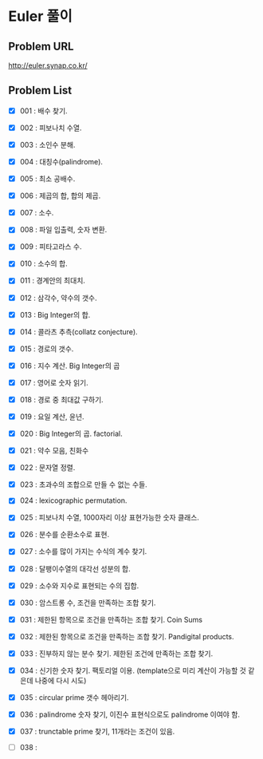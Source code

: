 # Euler 풀이

## Problem URL

http://euler.synap.co.kr/

## Problem List

- [x] 001 : 배수 찾기.
- [x] 002 : 피보나치 수열.
- [x] 003 : 소인수 분해.
- [x] 004 : 대칭수(palindrome).
- [x] 005 : 최소 공배수.
- [x] 006 : 제곱의 합, 합의 제곱.
- [x] 007 : 소수.
- [x] 008 : 파일 입출력, 숫자 변환.
- [x] 009 : 피타고라스 수.
- [x] 010 : 소수의 합.
- [x] 011 : 경계안의 최대치.
- [x] 012 : 삼각수, 약수의 갯수.
- [x] 013 : Big Integer의 합.
- [x] 014 : 콜라츠 추측(collatz conjecture).
- [x] 015 : 경로의 갯수.
- [x] 016 : 지수 계산. Big Integer의 곱
- [x] 017 : 영어로 숫자 읽기.
- [x] 018 : 경로 중 최대값 구하기.
- [x] 019 : 요일 계산, 윤년.
- [x] 020 : Big Integer의 곱. factorial.
- [x] 021 : 약수 모음, 친화수
- [x] 022 : 문자열 정렬.
- [x] 023 : 초과수의 조합으로 만들 수 없는 수들.
- [x] 024 : lexicographic permutation.
- [x] 025 : 피보나치 수열, 1000자리 이상 표현가능한 숫자 클래스.
- [x] 026 : 분수를 순환소수로 표현.
- [x] 027 : 소수를 많이 가지는 수식의 계수 찾기.
- [x] 028 : 달팽이수열의 대각선 성분의 합.
- [x] 029 : 소수와 지수로 표현되는 수의 집합.
- [x] 030 : 암스트롱 수, 조건을 만족하는 조합 찾기.
- [x] 031 : 제한된 항목으로 조건을 만족하는 조합 찾기. Coin Sums
- [x] 032 : 제한된 항목으로 조건을 만족하는 조합 찾기. Pandigital products.
- [x] 033 : 진부하지 않는 분수 찾기. 제한된 조건에 만족하는 조합 찾기.
- [x] 034 : 신기한 숫자 찾기. 팩토리얼 이용. (template으로 미리 계산이 가능할 것 같은데 나중에 다시 시도)
- [x] 035 : circular prime 갯수 헤아리기.
- [x] 036 : palindrome 숫자 찾기, 이진수 표현식으로도 palindrome 이여야 함.
- [x] 037 : trunctable prime 찾기, 11개라는 조건이 있음.
- [ ] 038 : 


